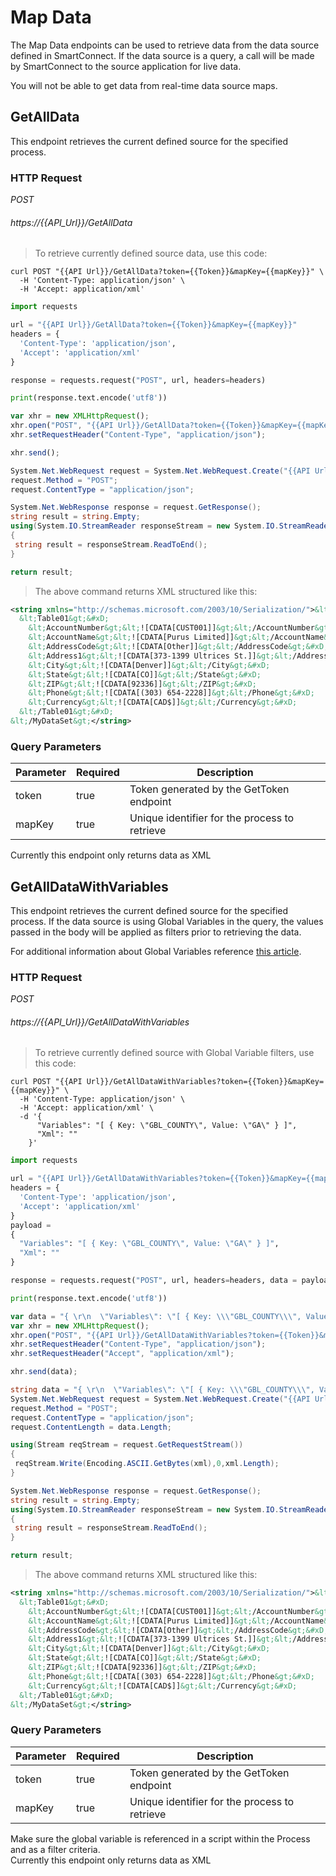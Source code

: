 # Map Data

The Map Data endpoints can be used to retrieve data from the data source defined in SmartConnect. If the data source is a query, a call will be made by SmartConnect to the source application for live data.

<aside class="warning">You will not be able to get data from real-time data source maps.</aside>

## GetAllData

This endpoint retrieves the current defined source for the specified process.

### HTTP Request

<div class="api-endpoint">
	<div class="endpoint-data">
		<i class="label label-post">POST</i>
		<h6>https://{{API_Url}}/GetAllData</h6>
	</div>
</div>

> To retrieve currently defined source data, use this code:

```shell
curl POST "{{API Url}}/GetAllData?token={{Token}}&mapKey={{mapKey}}" \
  -H 'Content-Type: application/json' \
  -H 'Accept: application/xml' 
```

```python
import requests

url = "{{API Url}}/GetAllData?token={{Token}}&mapKey={{mapKey}}"
headers = {
  'Content-Type': 'application/json',
  'Accept': 'application/xml'
}

response = requests.request("POST", url, headers=headers)

print(response.text.encode('utf8'))
```
```javascript
var xhr = new XMLHttpRequest();
xhr.open("POST", "{{API Url}}/GetAllData?token={{Token}}&mapKey={{mapKey}}");
xhr.setRequestHeader("Content-Type", "application/json");

xhr.send();
```

```csharp
System.Net.WebRequest request = System.Net.WebRequest.Create("{{API Url}}/GetAllData?token={{Token}}&mapKey={{mapKey}}");
request.Method = "POST";
request.ContentType = "application/json";

System.Net.WebResponse response = request.GetResponse();
string result = string.Empty;
using(System.IO.StreamReader responseStream = new System.IO.StreamReader(response.GetResponseStream()))
{
 string result = responseStream.ReadToEnd(); 
}

return result;
```

> The above command returns XML structured like this:

```xml
<string xmlns="http://schemas.microsoft.com/2003/10/Serialization/">&lt;MyDataSet&gt;&#xD;
  &lt;Table01&gt;&#xD;
    &lt;AccountNumber&gt;&lt;![CDATA[CUST001]]&gt;&lt;/AccountNumber&gt;&#xD;
    &lt;AccountName&gt;&lt;![CDATA[Purus Limited]]&gt;&lt;/AccountName&gt;&#xD;
    &lt;AddressCode&gt;&lt;![CDATA[Other]]&gt;&lt;/AddressCode&gt;&#xD;
    &lt;Address1&gt;&lt;![CDATA[373-1399 Ultrices St.]]&gt;&lt;/Address1&gt;&#xD;
    &lt;City&gt;&lt;![CDATA[Denver]]&gt;&lt;/City&gt;&#xD;
    &lt;State&gt;&lt;![CDATA[CO]]&gt;&lt;/State&gt;&#xD;
    &lt;ZIP&gt;&lt;![CDATA[92336]]&gt;&lt;/ZIP&gt;&#xD;
    &lt;Phone&gt;&lt;![CDATA[(303) 654-2228]]&gt;&lt;/Phone&gt;&#xD;
    &lt;Currency&gt;&lt;![CDATA[CAD$]]&gt;&lt;/Currency&gt;&#xD;
  &lt;/Table01&gt;&#xD;
&lt;/MyDataSet&gt;</string>
```
### Query Parameters

Parameter | Required | Description
--------- | ------- | -----------
token | true | Token generated by the GetToken endpoint
mapKey | true | Unique identifier for the process to retrieve


<aside class="warning">Currently this endpoint only returns data as XML</aside>

## GetAllDataWithVariables

This endpoint retrieves the current defined source for the specified process. If the data source is using Global Variables in the query, the values passed in the body will be applied as filters prior to retrieving the data.

For additional information about Global Variables reference [this article](https://www.eonesolutions.com/help-article/global-variables-in-smartconnect-com/).

### HTTP Request

<div class="api-endpoint">
	<div class="endpoint-data">
		<i class="label label-post">POST</i>
		<h6>https://{{API_Url}}/GetAllDataWithVariables</h6>
	</div>
</div>


> To retrieve currently defined source with Global Variable filters, use this code:

```shell
curl POST "{{API Url}}/GetAllDataWithVariables?token={{Token}}&mapKey={{mapKey}}" \
  -H 'Content-Type: application/json' \
  -H 'Accept: application/xml' \
  -d '{ 
      "Variables": "[ { Key: \"GBL_COUNTY\", Value: \"GA\" } ]", 
      "Xml": "" 
    }'
```

```python
import requests

url = "{{API Url}}/GetAllDataWithVariables?token={{Token}}&mapKey={{mapKey}}"
headers = {
  'Content-Type': 'application/json',
  'Accept': 'application/xml'
}
payload = 
{ 
  "Variables": "[ { Key: \"GBL_COUNTY\", Value: \"GA\" } ]", 
  "Xml": "" 
}

response = requests.request("POST", url, headers=headers, data = payload)

print(response.text.encode('utf8'))
```
```javascript
var data = "{ \r\n  \"Variables\": \"[ { Key: \\\"GBL_COUNTY\\\", Value: \\\"GA\\\" } ]\", \r\n  \"Xml\": \"\" \r\n}";
var xhr = new XMLHttpRequest();
xhr.open("POST", "{{API Url}}/GetAllDataWithVariables?token={{Token}}&mapKey={{mapKey}}");
xhr.setRequestHeader("Content-Type", "application/json");
xhr.setRequestHeader("Accept", "application/xml");

xhr.send(data);
```

```csharp
string data = "{ \r\n  \"Variables\": \"[ { Key: \\\"GBL_COUNTY\\\", Value: \\\"GA\\\" } ]\", \r\n  \"Xml\": \"\" \r\n}";
System.Net.WebRequest request = System.Net.WebRequest.Create("{{API Url}}/GetAllDataWithVariables?token={{Token}}&mapKey={{mapKey}}");
request.Method = "POST";
request.ContentType = "application/json";
request.ContentLength = data.Length;

using(Stream reqStream = request.GetRequestStream())
{
 reqStream.Write(Encoding.ASCII.GetBytes(xml),0,xml.Length);
}

System.Net.WebResponse response = request.GetResponse();
string result = string.Empty;
using(System.IO.StreamReader responseStream = new System.IO.StreamReader(response.GetResponseStream()))
{
 string result = responseStream.ReadToEnd(); 
}

return result;
```

> The above command returns XML structured like this:

```xml
<string xmlns="http://schemas.microsoft.com/2003/10/Serialization/">&lt;MyDataSet&gt;&#xD;
  &lt;Table01&gt;&#xD;
    &lt;AccountNumber&gt;&lt;![CDATA[CUST001]]&gt;&lt;/AccountNumber&gt;&#xD;
    &lt;AccountName&gt;&lt;![CDATA[Purus Limited]]&gt;&lt;/AccountName&gt;&#xD;
    &lt;AddressCode&gt;&lt;![CDATA[Other]]&gt;&lt;/AddressCode&gt;&#xD;
    &lt;Address1&gt;&lt;![CDATA[373-1399 Ultrices St.]]&gt;&lt;/Address1&gt;&#xD;
    &lt;City&gt;&lt;![CDATA[Denver]]&gt;&lt;/City&gt;&#xD;
    &lt;State&gt;&lt;![CDATA[CO]]&gt;&lt;/State&gt;&#xD;
    &lt;ZIP&gt;&lt;![CDATA[92336]]&gt;&lt;/ZIP&gt;&#xD;
    &lt;Phone&gt;&lt;![CDATA[(303) 654-2228]]&gt;&lt;/Phone&gt;&#xD;
    &lt;Currency&gt;&lt;![CDATA[CAD$]]&gt;&lt;/Currency&gt;&#xD;
  &lt;/Table01&gt;&#xD;
&lt;/MyDataSet&gt;</string>
```
### Query Parameters

Parameter | Required | Description
--------- | ------- | -----------
token | true | Token generated by the GetToken endpoint
mapKey | true | Unique identifier for the process to retrieve


<aside class="warning">Make sure the global variable is referenced in a script within the Process and as a filter criteria.</aside>


<aside class="warning">Currently this endpoint only returns data as XML</aside>
